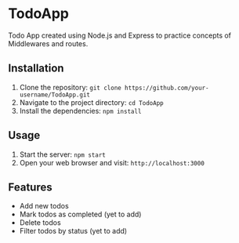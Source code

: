 # TodoApp

Todo App created using Node.js and Express to practice concepts of Middlewares and routes.

## Installation

1. Clone the repository: `git clone https://github.com/your-username/TodoApp.git`
2. Navigate to the project directory: `cd TodoApp`
3. Install the dependencies: `npm install`

## Usage

1. Start the server: `npm start`
2. Open your web browser and visit: `http://localhost:3000`

## Features

- Add new todos
- Mark todos as completed (yet to add)
- Delete todos
- Filter todos by status (yet to add)
